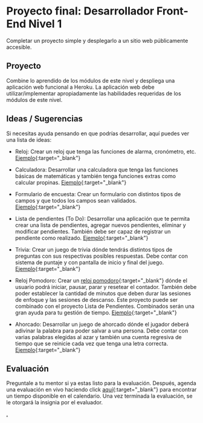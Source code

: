 # Proyecto final: Desarrollador Front-End Nivel 1

Completar un proyecto simple y desplegarlo a un sitio web públicamente accesible.

## Proyecto

Combine lo aprendido de los módulos de este nivel y despliega una aplicación web funcional a Heroku. La aplicación web debe utilizar/implementar apropiadamente las habilidades requeridas de los módulos de este nivel.

## Ideas / Sugerencias

Si necesitas ayuda pensando en que podrías desarrollar, aquí puedes ver una lista de ideas:

* Reloj: Crear un reloj que tenga las funciones de alarma, cronómetro, etc. [Ejemplo](https://codepen.io/codifiedconcepts/full/bwgxRq){:target="_blank"}

* Calculadora: Desarrollar una calculadora que tenga las funciones básicas de matemáticas y también tenga funciones extras como calcular propinas. [Ejemplo](https://codepen.io/cphemm/full/reNwWd){:target="_blank"}

* Formulario de encuesta: Crear un formulario con distintos tipos de campos y que todos los campos sean validados. [Ejemplo](https://codepen.io/SitePoint/full/akPoad){:target="_blank"}

* Lista de pendientes (To Do): Desarrollar una aplicación que te permita crear una lista de pendientes, agregar nuevos pendientes, eliminar y modificar pendientes. También debe ser capaz de registrar un pendiente como realizado. [Ejemplo](https://codepen.io/JohnPaulFich/full/MXmzzM){:target="_blank"}

* Trivia: Crear un juego de trivia dónde tendrás distintos tipos de preguntas con sus respectivas posibles respuestas. Debe contar con sistema de puntaje y con pantalla de inicio y final del juego. [Ejemplo](https://codepen.io/SitePoint/full/GmPjjL){:target="_blank"}

* Reloj Pomodoro: Crear un [reloj pomodoro](https://blog.trello.com/es/tecnica-pomodoro){:target="_blank"} dónde el usuario podrá iniciar, pausar, parar y resetear el contador. También debe poder establecer la cantidad de minutos que deben durar las sesiones de enfoque y las sesiones de descanso.
Este proyecto puede ser combinado con el proyecto Lista de Pendientes. Combinados serán una gran ayuda para tu gestión de tiempo. [Ejemplo](https://pomofocus.io/){:target="_blank"}

* Ahorcado: Desarrollar un juego de ahorcado dónde el jugador deberá adivinar la palabra para poder salvar a una persona. Debe contar con varias palabras elegidas al azar y también una cuenta regresiva de tiempo que se reinicie cada vez que tenga una letra correcta. [Ejemplo](https://goodatcode.github.io/javascripthangman/){:target="_blank"}

## Evaluación

Preguntale a tu mentor si ya estas listo para la evaluación. Después, agenda una evaluación en vivo haciendo click [aquí](https://calendly.com/codex-evaluations/capstone-1?a1=AiwQow-qSKyuxASGZZIORA&a2=Level%201){:target="_blank"} para encontrar un tiempo disponible en el calendario. Una vez terminada la evaluación, se le otorgará la insignia por el evaluador.

[.](level-1)